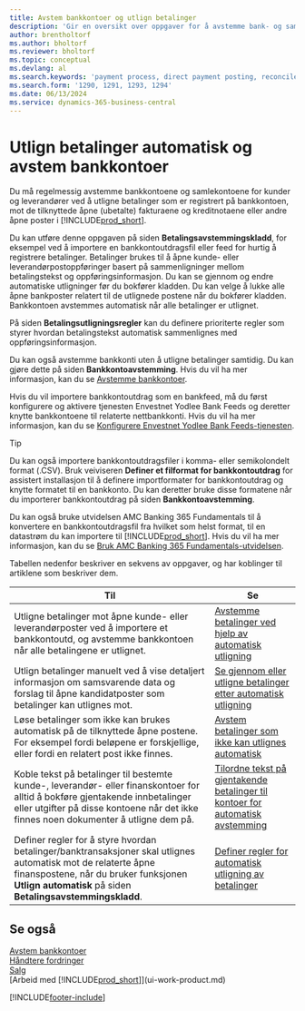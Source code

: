 ```yaml
---
title: Avstem bankkontoer og utlign betalinger
description: 'Gir en oversikt over oppgaver for å avstemme bank- og samlekontiene, bokføre innbetalinger og utgifter og utligne betalinger automatisk.'
author: brentholtorf
ms.author: bholtorf
ms.reviewer: bholtorf
ms.topic: conceptual
ms.devlang: al
ms.search.keywords: 'payment process, direct payment posting, reconcile payment, expenses, cash receipts'
ms.search.form: '1290, 1291, 1293, 1294'
ms.date: 06/13/2024
ms.service: dynamics-365-business-central
---
```

# Utlign betalinger automatisk og avstem bankkontoer

Du må regelmessig avstemme bankkontoene og samlekontoene for kunder og leverandører ved å utligne betalinger som er registrert på bankkontoen, mot de tilknyttede åpne (ubetalte) fakturaene og kreditnotaene eller andre åpne poster i [!INCLUDE[prod_short](includes/prod_short.md)].  

Du kan utføre denne oppgaven på siden **Betalingsavstemmingskladd**, for eksempel ved å importere en bankkontoutdragsfil eller feed for hurtig å registrere betalinger. Betalinger brukes til å åpne kunde- eller leverandørpostoppføringer basert på sammenligninger mellom betalingstekst og oppføringsinformasjon. Du kan se gjennom og endre automatiske utligninger før du bokfører kladden. Du kan velge å lukke alle åpne bankposter relatert til de utlignede postene når du bokfører kladden. Bankkontoen avstemmes automatisk når alle betalinger er utlignet.

På siden **Betalingsutligningsregler** kan du definere prioriterte regler som styrer hvordan betalingstekst automatisk sammenlignes med oppføringsinformasjon.

Du kan også avstemme bankkonti uten å utligne betalinger samtidig. Du kan gjøre dette på siden **Bankkontoavstemming**. Hvis du vil ha mer informasjon, kan du se [Avstemme bankkontoer](bank-how-reconcile-bank-accounts-separately.md).

Hvis du vil importere bankkontoutdrag som en bankfeed, må du først konfigurere og aktivere tjenesten Envestnet Yodlee Bank Feeds og deretter knytte bankkontoene til relaterte nettbankkonti. Hvis du vil ha mer informasjon, kan du se [Konfigurere Envestnet Yodlee Bank Feeds-tjenesten](bank-how-setup-bank-statement-service.md).  

> [!TIP]
> Du kan også importere bankkontoutdragsfiler i komma- eller semikolondelt format (.CSV). Bruk veiviseren **Definer et filformat for bankkontoutdrag** for assistert installasjon til å definere importformater for bankkontoutdrag og knytte formatet til en bankkonto. Du kan deretter bruke disse formatene når du importerer bankkontoutdrag på siden **Bankkontoavstemming**.

Du kan også bruke utvidelsen AMC Banking 365 Fundamentals til å konvertere en bankkontoutdragsfil fra hvilket som helst format, til en datastrøm du kan importere til [!INCLUDE[prod_short](includes/prod_short.md)]. Hvis du vil ha mer informasjon, kan du se [Bruk AMC Banking 365 Fundamentals-utvidelsen](ui-extensions-amc-banking.md).  

Tabellen nedenfor beskriver en sekvens av oppgaver, og har koblinger til artiklene som beskriver dem.  

| Til | Se |
| --- | --- |
| Utligne betalinger mot åpne kunde- eller leverandørposter ved å importere et bankkontoutd, og avstemme bankkontoen når alle betalingene er utlignet. |[Avstemme betalinger ved hjelp av automatisk utligning](receivables-how-reconcile-payments-auto-application.md) |
| Utlign betalinger manuelt ved å vise detaljert informasjon om samsvarende data og forslag til åpne kandidatposter som betalinger kan utlignes mot. |[Se gjennom eller utligne betalinger etter automatisk utligning](receivables-how-review-apply-payments-auto-application.md) |
| Løse betalinger som ikke kan brukes automatisk på de tilknyttede åpne postene. For eksempel fordi beløpene er forskjellige, eller fordi en relatert post ikke finnes. |[Avstem betalinger som ikke kan utlignes automatisk](receivables-how-reconcile-payments-cannot-apply-auto.md) |
| Koble tekst på betalinger til bestemte kunde-, leverandør- eller finanskontoer for alltid å bokføre gjentakende innbetalinger eller utgifter på disse kontoene når det ikke finnes noen dokumenter å utligne dem på. |[Tilordne tekst på gjentakende betalinger til kontoer for automatisk avstemming](receivables-how-map-text-recurring-payments-accounts-auto-reconcilliation.md) |
|Definer regler for å styre hvordan betalinger/banktransaksjoner skal utlignes automatisk mot de relaterte åpne finanspostene, når du bruker funksjonen **Utlign automatisk** på siden **Betalingsavstemmingskladd**.|[Definer regler for automatisk utligning av betalinger](receivables-how-set-up-payment-application-rules.md)|

## Se også

[Avstem bankkontoer](bank-how-reconcile-bank-accounts-separately.md)  
[Håndtere fordringer](receivables-manage-receivables.md)  
[Salg](sales-manage-sales.md)  
[Arbeid med [!INCLUDE[prod_short](includes/prod_short.md)]](ui-work-product.md)


[!INCLUDE[footer-include](includes/footer-banner.md)]
